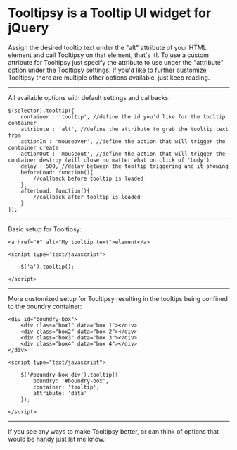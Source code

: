 Tooltipsy is a Tooltip UI widget for jQuery
=================================================

Assign the desired tooltip text under the "alt" attribute of your HTML element and call Tooltipsy on that element, that's it!. To use a custom attribute for Tooltipsy just specify the attribute to use under the "attribute" option under the Tooltipsy settings. If you'd like to further customize Tooltipsy there are multiple other options available, just keep reading.

--------------------------------------------------------------------------------------

All available options with default settings and callbacks:

	$(selector).tooltip({
		container : 'tooltip', //define the id you'd like for the tooltip container
		attribute : 'alt', //define the attribute to grab the tooltip text from
		actionIn : 'mouseover', //define the action that will trigger the container create
		actionOut : 'mouseout', //define the action that will trigger the container destroy (will close no matter what on click of 'body')
		delay : 500, //delay between the tooltip triggering and it showing
		beforeLoad: function(){
			//callback before tooltip is loaded
		},
		afterLoad: function(){
			//callback after tooltip is loaded
		}
	});

--------------------------------------------------------------------------------------

Basic setup for Tooltipsy:
	
	<a href="#" alt="My tooltip text">element</a>

	<script type="text/javascript">

		$('a').tooltip();

	</script>

--------------------------------------------------------------------------------------

More customized setup for Tooltipsy resulting in the tooltips being confined to the boundry container:
	
	<div id="boundry-box">
		<div class="box1" data="box 1"></div>
		<div class="box2" data="box 2"></div>
		<div class="box3" data="box 3"></div>
		<div class="box4" data="box 4"></div>
	</div>

	<script type="text/javascript">

		$('#boundry-box div').tooltip({
 			boundry: '#boundry-box',
 			container: 'tooltip',
 			attribute: 'data'
 		});

	</script>

--------------------------------------------------------------------------------------

If you see any ways to make Tooltipsy better, or can think of options that would be handy just let me know.